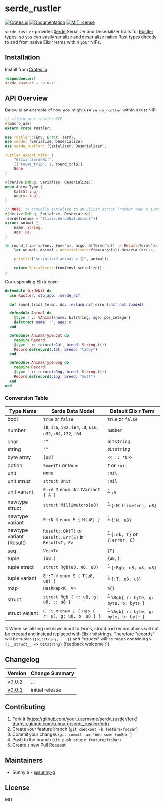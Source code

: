# serde_rustler

<!-- [![GitHub tag](https://img.shields.io/github/tag/Naereen/StrapDown.js.svg)](https://GitHub.com/Naereen/StrapDown.js/tags/) -->
<!-- [![Build Status](https://semaphoreci.com/api/v1/sunny-g/xdr/branches/master/badge.svg)](https://semaphoreci.com/sunny-g/xdr) -->
[![Crates.io](https://img.shields.io/crates/v/serde_rustler.svg)](https://crates.io/crates/serde_rustler)
[![Documentation](https://docs.rs/serde_rustler/badge.svg)](https://docs.rs/serde_rustler)
[![MIT license](https://img.shields.io/badge/License-MIT-blue.svg)](https://lbesson.mit-license.org/)

`serde_rustler` provides [Serde](https://serde.rs) Serializer and Deserializer traits for [Rustler](https://github.com/rusterlium/rustler) types, so you can easily serialize and deserialize native Rust types directly to and from native Elixir terms within your NIFs.

## Installation

Install from [Crates.io](https://crates.io/crates/serde_rustler):

```toml
[dependencies]
serde_rustler = "0.0.1"
```

## API Overview

Below is an example of how you might use `serde_rustler` within a rust NIF:

```rust
// within your rustler NIF
#[macro_use]
extern crate rustler;

use rustler::{Env, Error, Term};
use serde::{Serialize, Deserialize};
use serde_rustler::{Serializer, Deserializer};

rustler_export_nifs! {
    "Elixir.SerdeNif",
    [("round_trip", 1, round_trip)],
    None
}

#[derive(Debug, Serialize, Deserialize)]
enum AnimalType {
    Cat(String),
    Dog(String),
}

// NOTE: to actually serialize to an Elixir struct (rather than a just map with a :__struct__ key), you MUST tell serde to rename the struct to the full Elixir struct module atom.
#[derive(Debug, Serialize, Deserialize)]
[serde(rename = "Elixir.SerdeNif.Animal")]
struct Animal {
    name: String,
    age: u8,
}

fn round_trip<'a>(env: Env<'a>, args: &[Term<'a>]) -> Result<Term<'a>, Error> {
    let animal: Animal = Deserializer::from(args[0]).deserialize()?;

    println!("serialized animal = {}", animal);

    return Serializer::from(env).serialize();
}
```

Corresponding Elixir code:

```elixir
defmodule SerdeNif do
  use Rustler, otp_app: :serde_nif

  def round_trip(_term), do: :erlang.nif_error(:nif_not_loaded)

  defmodule Animal do
    @type t :: %Animal{name: bitstring, age: pos_integer}
    defstruct name: "", age: 0
  end

  defmodule AnimalType.Cat do
    require Record
    @type t :: record(:Cat, breed: String.t())
    Record.defrecord(:Cat, breed: "tabby")
  end

  defmodule AnimalType.Dog do
    require Record
    @type t :: record(:Dog, breed: String.t())
    Record.defrecord(:Dog, breed: "mutt")
  end
end
```

### Conversion Table

| Type Name | Serde Data Model | Default Elixir Term |
|-----------|------------------|---------------------|
| bool | `true` or `false` | `true` or `false` |
| number | `i8`, `i16`, `i32`, `i64`, `u8`, `u16`, `u32`, `u64`, `f32`, `f64` | `number` |
| char | `""` | `bitstring` |
| string | `""` | `bitstring` |
| byte array | `[u8]` | `<<_::_*8>>` |
| option | `Some(T)` or `None` | `T` or `:nil` |
| unit | `None` | `:nil` |
| unit struct | `struct Unit` | `:nil` |
| unit variant | `E::A` in `enum UnitVariant { A }` | <sup>[1](#atom)</sup> `:A` |
| newtype struct | `struct Millimeters(u8)` | <sup>[1](#atom)</sup> `{:Millimeters, u8}` |
| newtype variant | `E::N` in `enum E { N(u8) }` | <sup>[1](#atom)</sup> `{:N, u8}` |
| newtype variant (Result) | `Result::Ok(T)` or `Result::Err(E)` in `Result<T, E>` | <sup>[1](#atom)</sup> `{:ok, T}` or `{:error, E}` |
| seq | `Vec<T>` | `[T]` |
| tuple | `(u8,)` | `{u8,}` |
| tuple struct | `struct Rgb(u8, u8, u8)` | <sup>[1](#atom)</sup> `{:Rgb, u8, u8, u8}` |
| tuple variant | `E::T` in `enum E { T(u8, u8) }` | <sup>[1](#atom)</sup> `{:T, u8, u8}` |
| map | `HashMap<K, V>` | `%{}` |
| struct | `struct Rgb { r: u8, g: u8, b: u8 }` | <sup>[1](#atom)</sup> `%Rgb{ r: byte, g: byte, b: byte }` |
| struct variant | `E::S` in `enum E { Rgb { r: u8, g: u8, b: u8 } }` | <sup>[1](#atom)</sup> `%Rgb{ r: byte, g: byte, b: byte }` |

<a name="atom">1</a>: When serializing unknown input to terms, struct and record atoms will not be created and instead replaced with Elixir bitstrings. Therefore "records" will be tuples (`{bitstring, ...}`) and "structs" will be maps containing `%{:__struct__ => bitstring}` (feedback welcome :)).

## Changelog

| Version | Change Summary |
| ------- | ---------------|
| [v0.0.2](https://crates.io/crates/serde_rustler/0.0.2) | ... |
| [v0.0.1](https://crates.io/crates/serde_rustler/0.0.1) | initial release |

## Contributing

1. Fork it [https://github.com/your_username/serde_rustler/fork](https://github.com/sunny-g/serde_rustler/fork)
2. Create your feature branch (`git checkout -b feature/fooBar`)
3. Commit your changes (`git commit -am 'Add some fooBar'`)
4. Push to the branch (`git push origin feature/fooBar`)
5. Create a new Pull Request

## Maintainers

- Sunny G - [@sunny-g](https://github.com/sunny-g)

<!-- ## Contributors -->

## License

MIT
